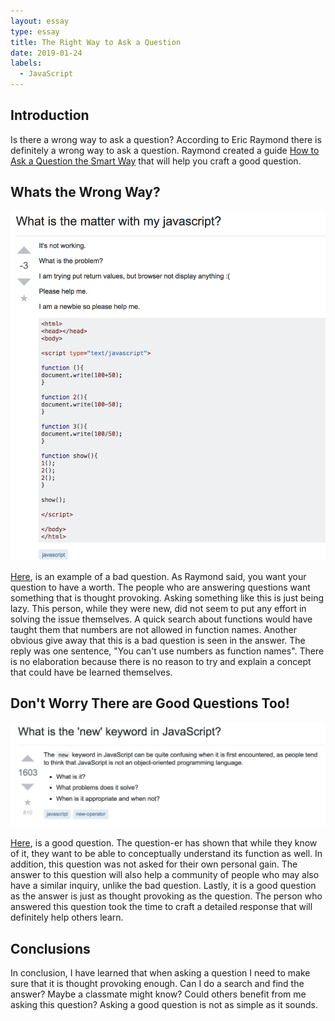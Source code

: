 ```yaml
---
layout: essay
type: essay
title: The Right Way to Ask a Question
date: 2019-01-24
labels:
  - JavaScript
---
```

## Introduction
Is there a wrong way to ask a question? According to Eric Raymond there is definitely a wrong way to ask a question. Raymond created a guide [How to Ask a Question the Smart Way](http://www.catb.org/esr/faqs/smart-questions.html) that will help you craft a good question. 

## Whats the Wrong Way?
<img class="ui small center" src="../images/badquestion.png">

[Here](https://stackoverflow.com/questions/39498287/what-is-the-matter-with-my-javascript), is an example of a bad question. As Raymond said, you want your question to have a worth. The people who are answering questions want something that is thought provoking. Asking something like this is just being lazy. This person, while they were new, did not seem to put any effort in solving the issue themselves. A  quick search about functions would have taught them that numbers are not allowed in function names. Another obvious give away that this is a bad question is seen in the answer. The reply was one sentence, "You can't use numbers as function names". There is no elaboration because there is no reason to try and explain a concept that could have be learned themselves. 

## Don't Worry There are Good Questions Too!
<img class="ui small center" src="../images/goodquestion.png">

[Here](https://stackoverflow.com/questions/1646698/what-is-the-new-keyword-in-javascript), is a good question. The question-er has shown that while they know of it, they want to be able to conceptually understand its function as well. In addition, this question was not asked for their own personal gain. The answer to this question will also help a community of people who may also have a similar inquiry, unlike the bad question. Lastly, it is a good question as the answer is just as thought provoking as the question. The person who answered this question took the time to craft a detailed response that will definitely help others learn.

## Conclusions
In conclusion, I have learned that when asking a question I need to make sure that it is thought provoking enough. Can I do a search and find the answer? Maybe a classmate might know? Could others benefit from me asking this question? Asking a good question is not as simple as it sounds. 